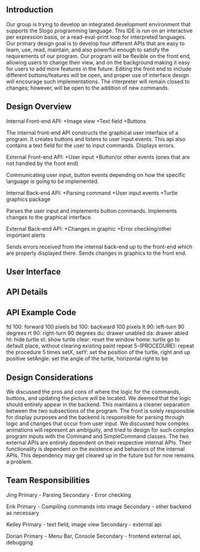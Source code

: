 ## Introduction

Our group is trying to develop an integrated development environment that supports the Slogo programming language. This IDE is run on an interactive per expression basis, or a read-eval-print loop for interpreted languages. Our primary design goal is to develop four different APIs that are easy to learn, use, read, maintain, and also powerful enough to satisfy the requirements of our program. Our program will be flexible on the front end, allowing users to change their view, and on the background making it easy for users to add more features in the future. Editing the front end to include different buttons/features will be open, and proper use of interface design will encourage such implementations. The interpreter will remain closed to changes; however, will be open to the addition of new commands. 


## Design Overview

Internal Front-end API:
+Image view
+Text field
+Buttons

The internal front-end API constructs the graphical user interface of a program. It creates buttons and listens to user input events. This api also contains a text field for the user to input commands. Displays errors. 

External Front-end API:
+User input
+Button/or other events (ones that are not handled by the front end)

Communicating user input, button events depending on how the specific language is going to be implemented. 

Internal Back-end API:
+Parsing command
+User input events
+Turtle graphics package

Parses the user input and implements button commands. Implements changes to the graphical interface. 

External Back-end API:
+Changes in graphic
+Error checking/other important alerts

Sends errors received from the internal back-end up to the front-end which are properly displayed there. Sends changes in graphics to the front end.  
	
## User Interface

## API Details

## API Example Code
fd 100: forward 100 pixels
bd 100: backward 100 pixels
lt 90: left-turn 90 degrees
rt 90: right-turn 90 degrees
du: drawer unabled
da: drawer abled
ht: hide turtle
st: show turtle
clear: reset the window
home: turtle go to default place, without clearing existing paint
repeat 5-(PROCEDURE): repeat the procedure 5 times
setX, setY: set the position of the turtle, right and up positive
setAngle: set the angle of the turtle, horizontal right to be 

## Design Considerations

We discussed the pros and cons of where the logic for the commands, buttons, and updating the picture will be located. We deemed that the logic should entirely appear in the backend. This maintains a cleaner separation between the two subsections of the program. The front is solely responsible for display purposes and the backend is responsible for parsing through logic and changes that occur from user input. We discussed how complex animations will represent an ambiguity, and tried to design for such complex program inputs with the Command and SimpleCommand classes. The two external APIs are entirely dependent on their respective internal APIs. Their functionality is dependent on the existence and behaviors of the internal APIs. This dependency may get cleared up in the future but for now remains a problem. 

## Team Responsibilities

Jing
Primary - Parsing
Secondary - Error checking

Erik 
Primary - Compiling commands into image
Secondary - other backend as necessary


Kelley
Primary - text field, image view
Secondary - external api


Dorian
Primary - Menu Bar, Console
Secondary - frontend external api, debugging
